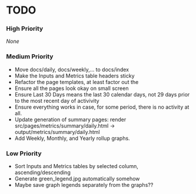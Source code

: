 # TODO

### High Priority
_None_

### Medium Priority
- Move docs/daily, docs/weekly,... to docs/index
- Make the Inputs and Metrics table headers sticky
- Refactor the page templates, at least factor out the <head>
- Ensure all the pages look okay on small screen
- Ensure Last 30 Days means the last 30 calendar days, not 29 days prior to the most recent day of activivity
- Ensure everything works in case, for some period, there is no activity at all.
- Update generation of summary pages: render src/pages/metrics/summary/daily.html -> output/metrics/summary/daily.html
- Add Weekly, Monthly, and Yearly rollup graphs.

### Low Priority
- Sort Inputs and Metrics tables by selected column, ascending/descending
- Generate green_legend.jpg automatically somehow
- Maybe save graph legends separately from the graphs??